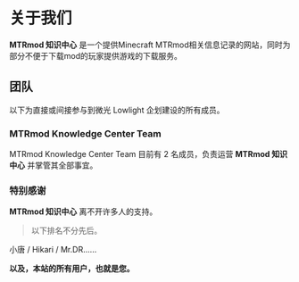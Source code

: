 # 关于我们

**MTRmod 知识中心** 是一个提供Minecraft MTRmod相关信息记录的网站，同时为部分不便于下载mod的玩家提供游戏的下载服务。

## 团队

以下为直接或间接参与到微光 Lowlight 企划建设的所有成员。

### MTRmod Knowledge Center Team

MTRmod Knowledge Center Team 目前有 2 名成员，负责运营 **MTRmod 知识中心** 并掌管其全部事宜。



### 特别感谢

**MTRmod 知识中心** 离不开许多人的支持。

> 以下排名不分先后。

小唐 / Hikari / Mr.DR……

**以及，本站的所有用户，也就是您。**

